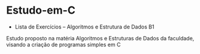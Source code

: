 # Estudo-em-C

- Lista de Exercícios – Algoritmos e Estrutura de Dados B1

Estudo proposto na matéria Algoritmos e Estruturas de Dados da faculdade, visando a criação de programas simples em C

